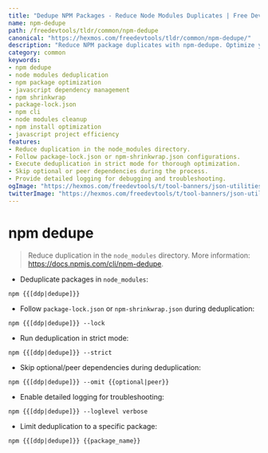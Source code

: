 ```yaml
---
title: "Dedupe NPM Packages - Reduce Node Modules Duplicates | Free DevTools"
name: npm-dedupe
path: /freedevtools/tldr/common/npm-dedupe
canonical: "https://hexmos.com/freedevtools/tldr/common/npm-dedupe/"
description: "Reduce NPM package duplicates with npm-dedupe. Optimize your node_modules directory and shrink bundle sizes. Free online tool, no registration required."
category: common
keywords:
- npm dedupe
- node modules deduplication
- npm package optimization
- javascript dependency management
- npm shrinkwrap
- package-lock.json
- npm cli
- node modules cleanup
- npm install optimization
- javascript project efficiency
features:
- Reduce duplication in the node_modules directory.
- Follow package-lock.json or npm-shrinkwrap.json configurations.
- Execute deduplication in strict mode for thorough optimization.
- Skip optional or peer dependencies during the process.
- Provide detailed logging for debugging and troubleshooting.
ogImage: "https://hexmos.com/freedevtools/t/tool-banners/json-utilities-banner.png"
twitterImage: "https://hexmos.com/freedevtools/t/tool-banners/json-utilities-banner.png"
---
```


# npm dedupe

> Reduce duplication in the `node_modules` directory.
> More information: <https://docs.npmjs.com/cli/npm-dedupe>.

- Deduplicate packages in `node_modules`:

`npm {{[ddp|dedupe]}}`

- Follow `package-lock.json` or `npm-shrinkwrap.json` during deduplication:

`npm {{[ddp|dedupe]}} --lock`

- Run deduplication in strict mode:

`npm {{[ddp|dedupe]}} --strict`

- Skip optional/peer dependencies during deduplication:

`npm {{[ddp|dedupe]}} --omit {{optional|peer}}`

- Enable detailed logging for troubleshooting:

`npm {{[ddp|dedupe]}} --loglevel verbose`

- Limit deduplication to a specific package:

`npm {{[ddp|dedupe]}} {{package_name}}`
